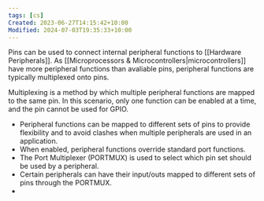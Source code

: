 ```yaml
---
tags: [cs]
Created: 2023-06-27T14:15:42+10:00
Modified: 2024-07-03T19:35:33+10:00
---
```

Pins can be used to connect internal peripheral functions to [[Hardware Peripherals]]. As [[Microprocessors & Microcontrollers|microcontrollers]] have more peripheral functions than avaliable pins, peripheral functions are typically multiplexed onto pins.

Multiplexing is a method by which multiple peripheral functions are mapped to the same pin. In this scenario, only one function can be enabled at a time, and the pin cannot be used for GPIO.
- Peripheral functions can be mapped to different sets of pins to provide flexibility and to avoid clashes when multiple peripherals are used in an application. 
- When enabled, peripheral functions override standard port functions. 
- The Port Multiplexer (PORTMUX) is used to select which pin set should be used by a peripheral. 
- Certain peripherals can have their input/outs mapped to different sets of pins through the PORTMUX.
- 
